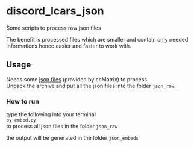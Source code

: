 # discord_lcars_json
Some scripts to process raw json files

The benefit is processed files which are smaller and contain only needed informations hence easier and faster to work with.

## Usage

Needs some [json files](https://www.dropbox.com/s/wg5riwa86knm6rk/2021-03-01_to_2021-07-05_dump_lcars.7z?dl=0) (provided by ccMatrix) to process.  
Unpack the archive and put all the json files into the folder `json_raw`.  

### How to run

type the following into your terminal  
`py embed.py`  
to process all json files in the folder `json_raw`  

the output will be generated in the folder `json_embeds`
